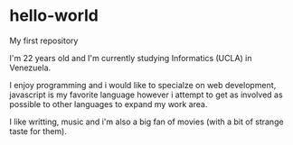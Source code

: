 # hello-world
My first repository

I'm 22 years old and I'm currently studying Informatics (UCLA) in Venezuela.

I enjoy programming and i would like to specialze on web development, javascript is my favorite language however i attempt to get as involved as possible to other languages to expand my work area.

I like writting, music and i'm also a big fan of movies (with a bit of strange taste for them).
